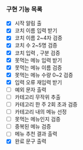 ### 구현 기능 목록
- [x] 시작 알림 출
- [x] 코치 이름 입력 받기
- [x] 코치 이름 2~4자 검증
- [x] 코치 수 2~5명 검증
- [x] 코치 입력 , 구분 검증
- [x] 못먹는 메뉴 입력 받기
- [x] 못먹는 메뉴 이름 검증
- [x] 못먹는 메뉴 수량 0~2 검증
- [x] 입력 오류 재입력 받기
- [ ] 예외 문자 출력
- [ ] 카테고리 무작위 추출
- [ ] 카테고리 한 주 2회 초과 검증
- [ ] 카테고리 내의 메뉴 선정
- [ ] 못먹는 메뉴인지 검증
- [ ] 중복된 메뉴 검증
- [ ] 메뉴 추천 결과 출력
- [x] 완료 문구 출력